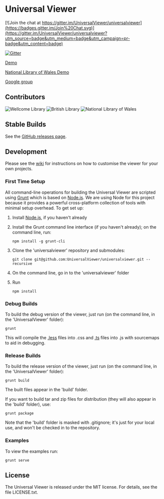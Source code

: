 # Universal Viewer

[![Join the chat at https://gitter.im/UniversalViewer/universalviewer](https://badges.gitter.im/Join%20Chat.svg)](https://gitter.im/UniversalViewer/universalviewer?utm_source=badge&utm_medium=badge&utm_campaign=pr-badge&utm_content=badge)

[![Gitter](https://badges.gitter.im/Join%20Chat.svg)](https://gitter.im/UniversalViewer/universalviewer?utm_source=badge&utm_medium=badge&utm_campaign=pr-badge&utm_content=badge)

[Demo](http://universalviewer.azurewebsites.net/)

[National Library of Wales Demo](http://nlw.azurewebsites.net/)

[Google group](https://groups.google.com/forum/#!forum/universalviewer)

## Contributors

![Wellcome Library](https://raw.githubusercontent.com/UniversalViewer/universalviewer/master/assets/wellcome_logo.png "Wellcome Library")
![British Library](https://raw.githubusercontent.com/UniversalViewer/universalviewer/master/assets/bl_logo.png "British Library")
![National Library of Wales](https://raw.githubusercontent.com/UniversalViewer/universalviewer/master/assets/nlw_logo.png "National Library of Wales")

## Stable Builds

See the [GitHub releases page](https://github.com/UniversalViewer/UniversalViewer/releases).

## Development

Please see the [wiki](https://github.com/UniversalViewer/UniversalViewer/wiki) for instructions on how to customise the viewer for your own projects.

### First Time Setup

All command-line operations for building the Universal Viewer are scripted using [Grunt](http://gruntjs.com/) which is based on [Node.js](http://nodejs.org/). We are using Node for this project because it provides a powerful cross-platform collection of tools with minimal setup overhead. To get set up:

1. Install [Node.js](http://nodejs.org), if you haven't already
1. Install the Grunt command line interface (if you haven't already); on the command line, run:

	`npm install -g grunt-cli`
1. Clone the 'universalviewer' repository and submodules:

	`git clone git@github.com:UniversalViewer/universalviewer.git --recursive`
1. On the command line, go in to the 'universalviewer' folder
1. Run

	`npm install`

### Debug Builds

To build the debug version of the viewer, just run (on the command line, in the 'UniversalViewer' folder):

	grunt

This will compile the [.less](http://lesscss.org) files into .css and [.ts](http://typescriptlang.org) files into .js with sourcemaps to aid in debugging.

### Release Builds

To build the release version of the viewer, just run (on the command line, in the 'UniversalViewer' folder):

	grunt build

The built files appear in the 'build' folder.

If you want to build tar and zip files for distribution (they will also appear in the 'build' folder), use:

	grunt package

Note that the 'build' folder is masked with .gitignore; it's just for your local use, and won't be checked in to the repository.

### Examples

To view the examples run:

    grunt serve

## License

The Universal Viewer is released under the MIT license. For details, see the file LICENSE.txt.
